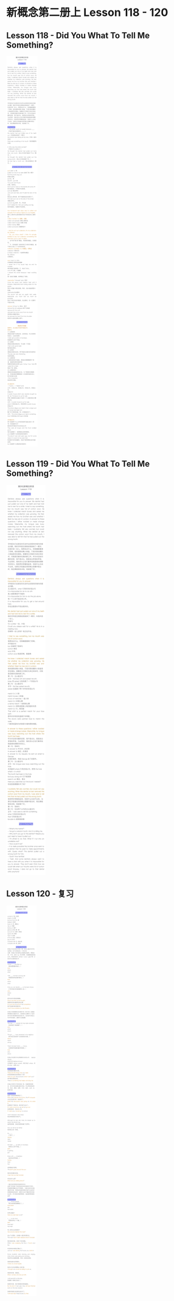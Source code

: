 # 新概念第二册上 Lesson 118 - 120

## Lesson 118 -  Did You What To Tell Me Something?

<img src="lesson/Lesson-118.png">

## Lesson 119 - Did You What To Tell Me Something?

<img src="lesson/Lesson-119.png">

## Lesson 120 - 复习

<img src="lesson/Lesson-120.png">



